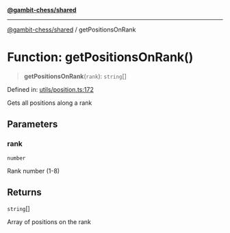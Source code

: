[**@gambit-chess/shared**](../README.md)

***

[@gambit-chess/shared](../globals.md) / getPositionsOnRank

# Function: getPositionsOnRank()

> **getPositionsOnRank**(`rank`): `string`[]

Defined in: [utils/position.ts:172](https://github.com/cango91/gambit-chess/blob/b8ea13e4976c99c29d095eae7bc504b86f9add51/shared/src/utils/position.ts#L172)

Gets all positions along a rank

## Parameters

### rank

`number`

Rank number (1-8)

## Returns

`string`[]

Array of positions on the rank
